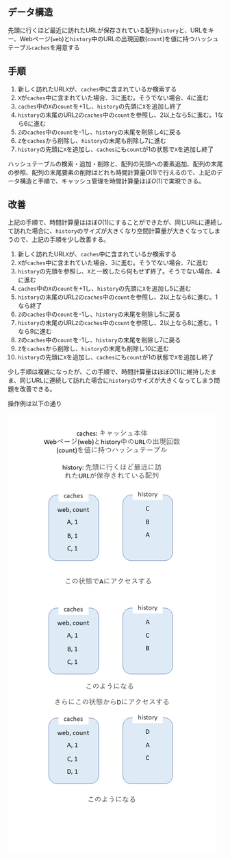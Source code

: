 ## データ構造

先頭に行くほど最近に訪れたURLが保存されている配列`history`と、URLをキー、Webページ(`web`)と`history`中のURLの出現回数(`count`)を値に持つハッシュテーブル`caches`を用意する

## 手順

1. 新しく訪れたURL`X`が、`caches`中に含まれているか検索する
2. `X`が`caches`中に含まれていた場合、3に進む。そうでない場合、4に進む
3. `caches`中の`X`の`count`を+1し、`history`の先頭に`X`を追加し終了
4. `history`の末尾のURL`Z`の`caches`中の`count`を参照し、2以上なら5に進む。1なら6に進む
5. `Z`の`caches`中の`count`を-1し、`history`の末尾を削除し4に戻る
6. `Z`を`caches`から削除し、`history`の末尾も削除し7に進む
7. `history`の先頭に`X`を追加し、`caches`にも`count`が1の状態で`X`を追加し終了

ハッシュテーブルの検索・追加・削除と、配列の先頭への要素追加、配列の末尾の参照、配列の末尾要素の削除はどれも時間計算量$O(1)$で行えるので、上記のデータ構造と手順で、キャッシュ管理を時間計算量ほぼ$O(1)$で実現できる。

## 改善

上記の手順で、時間計算量はほぼ$O(1)$にすることができたが、同じURLに連続して訪れた場合に、`history`のサイズが大きくなり空間計算量が大きくなってしまうので、上記の手順を少し改善する。

1. 新しく訪れたURL`X`が、`caches`中に含まれているか検索する
2. `X`が`caches`中に含まれていた場合、3に進む。そうでない場合、7に進む
3. `history`の先頭を参照し、`X`と一致したら何もせず終了。そうでない場合、4に進む
4. `caches`中の`X`の`count`を+1し、`history`の先頭に`X`を追加し5に進む
5. `history`の末尾のURL`Z`の`caches`中の`count`を参照し、2以上なら6に進む。1なら終了
6. `Z`の`caches`中の`count`を-1し、`history`の末尾を削除し5に戻る
7. `history`の末尾のURL`Z`の`caches`中の`count`を参照し、2以上なら8に進む。1なら9に進む
8. `Z`の`caches`中の`count`を-1し、`history`の末尾を削除し7に戻る
9. `Z`を`caches`から削除し、`history`の末尾も削除し10に進む
10. `history`の先頭に`X`を追加し、`caches`にも`count`が1の状態で`X`を追加し終了

少し手順は複雑になったが、この手順で、時間計算量はほぼ$O(1)$に維持したまま、同じURLに連続して訪れた場合に`history`のサイズが大きくなってしまう問題を改善できる。

操作例は以下の通り

![ex3](./ex3.png)

